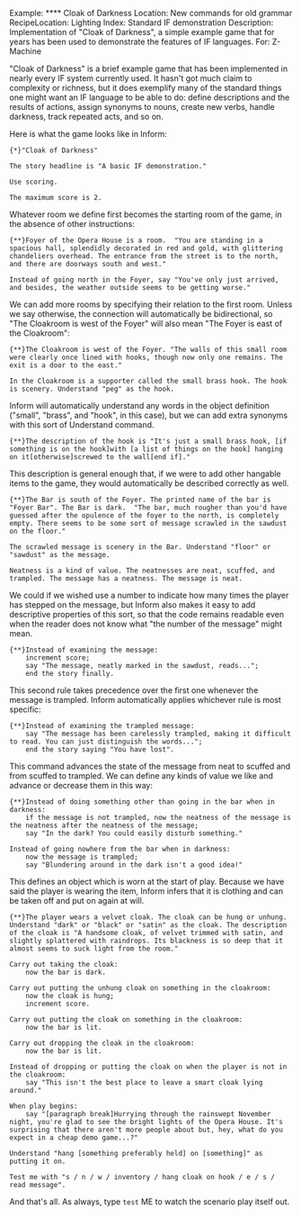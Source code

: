Example: **** Cloak of Darkness
Location: New commands for old grammar
RecipeLocation: Lighting
Index: Standard IF demonstration
Description: Implementation of "Cloak of Darkness", a simple example game that for years has been used to demonstrate the features of IF languages.
For: Z-Machine

  
"Cloak of Darkness" is a brief example game that has been implemented in nearly every IF system currently used. It hasn't got much claim to complexity or richness, but it does exemplify many of the standard things one might want an IF language to be able to do: define descriptions and the results of actions, assign synonyms to nouns, create new verbs, handle darkness, track repeated acts, and so on.

  
Here is what the game looks like in Inform:

  

``` inform7
{*}"Cloak of Darkness"

The story headline is "A basic IF demonstration."

Use scoring.

The maximum score is 2.
```

  
Whatever room we define first becomes the starting room of the game, in the absence of other instructions:

  

``` inform7
{**}Foyer of the Opera House is a room.  "You are standing in a spacious hall, splendidly decorated in red and gold, with glittering chandeliers overhead. The entrance from the street is to the north, and there are doorways south and west."

Instead of going north in the Foyer, say "You've only just arrived, and besides, the weather outside seems to be getting worse."
```

  
We can add more rooms by specifying their relation to the first room. Unless we say otherwise, the connection will automatically be bidirectional, so "The Cloakroom is west of the Foyer" will also mean "The Foyer is east of the Cloakroom":

  

``` inform7
{**}The Cloakroom is west of the Foyer. "The walls of this small room were clearly once lined with hooks, though now only one remains. The exit is a door to the east."

In the Cloakroom is a supporter called the small brass hook. The hook is scenery. Understand "peg" as the hook.
```

  
Inform will automatically understand any words in the object definition ("small", "brass", and "hook", in this case), but we can add extra synonyms with this sort of Understand command.

  

``` inform7
{**}The description of the hook is "It's just a small brass hook, [if something is on the hook]with [a list of things on the hook] hanging on it[otherwise]screwed to the wall[end if]."
```

  
This description is general enough that, if we were to add other hangable items to the game, they would automatically be described correctly as well.

  

``` inform7
{**}The Bar is south of the Foyer. The printed name of the bar is "Foyer Bar". The Bar is dark.  "The bar, much rougher than you'd have guessed after the opulence of the foyer to the north, is completely empty. There seems to be some sort of message scrawled in the sawdust on the floor."

The scrawled message is scenery in the Bar. Understand "floor" or "sawdust" as the message.

Neatness is a kind of value. The neatnesses are neat, scuffed, and trampled. The message has a neatness. The message is neat.
```

  
We could if we wished use a number to indicate how many times the player has stepped on the message, but Inform also makes it easy to add descriptive properties of this sort, so that the code remains readable even when the reader does not know what "the number of the message" might mean.

  

``` inform7
{**}Instead of examining the message:
	increment score;
	say "The message, neatly marked in the sawdust, reads...";
	end the story finally.
```

  
This second rule takes precedence over the first one whenever the message is trampled. Inform automatically applies whichever rule is most specific:

  

``` inform7
{**}Instead of examining the trampled message:
	say "The message has been carelessly trampled, making it difficult to read. You can just distinguish the words...";
	end the story saying "You have lost".
```

  
This command advances the state of the message from neat to scuffed and from scuffed to trampled. We can define any kinds of value we like and advance or decrease them in this way:

  

``` inform7
{**}Instead of doing something other than going in the bar when in darkness:
	if the message is not trampled, now the neatness of the message is the neatness after the neatness of the message;
	say "In the dark? You could easily disturb something."

Instead of going nowhere from the bar when in darkness:
	now the message is trampled;
	say "Blundering around in the dark isn't a good idea!"
```

  
This defines an object which is worn at the start of play. Because we have said the player is wearing the item, Inform infers that it is clothing and can be taken off and put on again at will.

  

``` inform7
{**}The player wears a velvet cloak. The cloak can be hung or unhung. Understand "dark" or "black" or "satin" as the cloak. The description of the cloak is "A handsome cloak, of velvet trimmed with satin, and slightly splattered with raindrops. Its blackness is so deep that it almost seems to suck light from the room."

Carry out taking the cloak:
	now the bar is dark.

Carry out putting the unhung cloak on something in the cloakroom:
	now the cloak is hung;
	increment score.

Carry out putting the cloak on something in the cloakroom:
	now the bar is lit.

Carry out dropping the cloak in the cloakroom:
	now the bar is lit.

Instead of dropping or putting the cloak on when the player is not in the cloakroom:
	say "This isn't the best place to leave a smart cloak lying around."

When play begins:
	say "[paragraph break]Hurrying through the rainswept November night, you're glad to see the bright lights of the Opera House. It's surprising that there aren't more people about but, hey, what do you expect in a cheap demo game...?"

Understand "hang [something preferably held] on [something]" as putting it on.

Test me with "s / n / w / inventory / hang cloak on hook / e / s / read message".
```

  
And that's all. As always, type ``test`` ME to watch the scenario play itself out.

